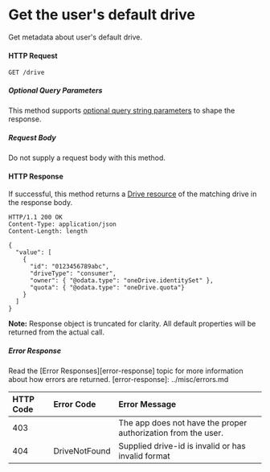 ﻿# Get the user's default drive

Get metadata about user's default drive.

#### HTTP Request

<!-- {"blockType": "request", "name": "get-default-drive"} -->
```http
GET /drive
```

##### Optional Query Parameters

This method supports [optional query string parameters][odata-query-parameters]
to shape the response.

##### Request Body
Do not supply a request body with this method.

#### HTTP Response

If successful, this method returns a [Drive resource][drive-resource] of
the matching drive in the response body.

<!-- { "blockType": "response", "@odata.type": "oneDrive.drive", "isCollection": true } -->
```http
HTTP/1.1 200 OK
Content-Type: application/json
Content-Length: length

{
  "value": [
    {
      "id": "0123456789abc",
      "driveType": "consumer",
      "owner": { "@odata.type": "oneDrive.identitySet" },
      "quota": { "@odata.type": "oneDrive.quota"}
    }
  ]
}

```
**Note:** Response object is truncated for clarity. All default properties will
be returned from the actual call.

##### Error Response

Read the [Error Responses][error-response] topic for more information about
how errors are returned.
[error-response]: ../misc/errors.md

| HTTP Code | Error Code    | Error Message                                                 |
|:----------|:--------------|:--------------------------------------------------------------|
| 403       |               | The app does not have the proper authorization from the user. |
| 404       | DriveNotFound | Supplied drive-id is invalid or has invalid format            |

[drive-resource]: ../resources/drive.md
[odata-query-parameters]: ../odata/optional-query-parameters.md

